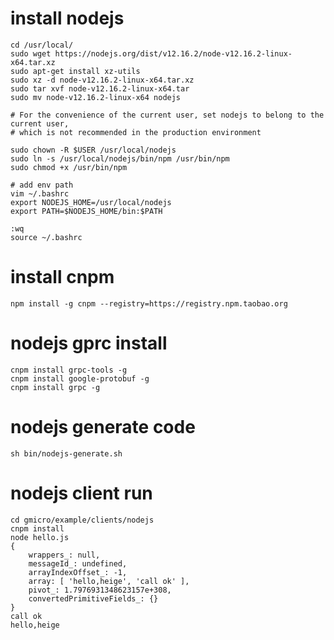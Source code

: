 # install nodejs

    cd /usr/local/
    sudo wget https://nodejs.org/dist/v12.16.2/node-v12.16.2-linux-x64.tar.xz
    sudo apt-get install xz-utils
    sudo xz -d node-v12.16.2-linux-x64.tar.xz
    sudo tar xvf node-v12.16.2-linux-x64.tar
    sudo mv node-v12.16.2-linux-x64 nodejs
    
    # For the convenience of the current user, set nodejs to belong to the current user,
    # which is not recommended in the production environment

    sudo chown -R $USER /usr/local/nodejs
    sudo ln -s /usr/local/nodejs/bin/npm /usr/bin/npm
    sudo chmod +x /usr/bin/npm
    
    # add env path
    vim ~/.bashrc 
    export NODEJS_HOME=/usr/local/nodejs
    export PATH=$NODEJS_HOME/bin:$PATH
    
    :wq
    source ~/.bashrc

# install cnpm

    npm install -g cnpm --registry=https://registry.npm.taobao.org

# nodejs gprc install

    cnpm install grpc-tools -g
    cnpm install google-protobuf -g
    cnpm install grpc -g

# nodejs generate code

    sh bin/nodejs-generate.sh

# nodejs client run

    cd gmicro/example/clients/nodejs
    cnpm install
    node hello.js
    {
        wrappers_: null,
        messageId_: undefined,
        arrayIndexOffset_: -1,
        array: [ 'hello,heige', 'call ok' ],
        pivot_: 1.7976931348623157e+308,
        convertedPrimitiveFields_: {}
    }
    call ok
    hello,heige
